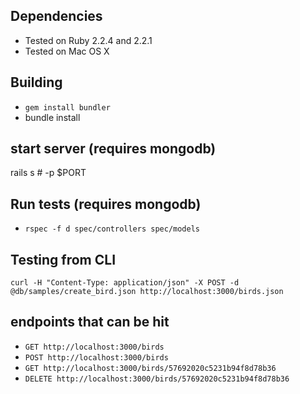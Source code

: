 ## Dependencies
* Tested on Ruby 2.2.4 and 2.2.1
* Tested on Mac OS X

## Building
* `gem install bundler`
* bundle install

## start server (requires mongodb)
rails s # -p $PORT

## Run tests (requires mongodb)
* `rspec -f d spec/controllers spec/models`

## Testing from CLI
`curl -H "Content-Type: application/json" -X POST -d @db/samples/create_bird.json http://localhost:3000/birds.json`

## endpoints that can be hit

* `GET http://localhost:3000/birds`
* `POST http://localhost:3000/birds`
* `GET http://localhost:3000/birds/57692020c5231b94f8d78b36`
* `DELETE http://localhost:3000/birds/57692020c5231b94f8d78b36`

